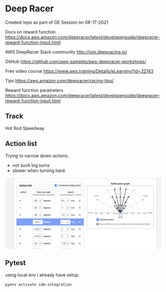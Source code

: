 # Deep Racer

Created repo as part of GE Session on 08-17-2021

Docs on reward function
<https://docs.aws.amazon.com/deepracer/latest/developerguide/deepracer-reward-function-input.html>

AWS DeepRacer Slack community
<http://join.deepracing.io/>

GitHub
<https://github.com/aws-samples/aws-deepracer-workshops/>

Free video course
<https://www.aws.training/Details/eLearning?id=32143>

Tips
<https://aws.amazon.com/deepracer/racing-tips/>

Reward function parameters
<https://docs.aws.amazon.com/deepracer/latest/developerquide/deepracer-reward-function-input.html>

## Track

Hot Rod Speedway

## Action list

Trying to narrow down actions.

- not such big turns
- slower when turning hard.

![](docs/images/action-list-lmit.png)

## Pytest

using local env i already have setup.

```shell
pyenv activate idm-integration
```
